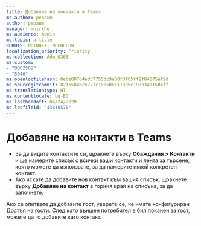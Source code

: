 ```yaml
---
title: Добавяне на контакти в Teams
ms.author: pebaum
author: pebaum
manager: mnirkhe
ms.audience: Admin
ms.topic: article
ROBOTS: NOINDEX, NOFOLLOW
localization_priority: Priority
ms.collection: Adm_O365
ms.custom:
- "9002509"
- "5040"
ms.openlocfilehash: 0ebe897d4ed57755dc9a00f3f05ff2f84875af9d
ms.sourcegitcommit: 82155846ce771c18050e6113d6c199b34a1504ff
ms.translationtype: HT
ms.contentlocale: bg-BG
ms.lasthandoff: 04/24/2020
ms.locfileid: "43810578"
---
```

# <a name="add-contacts-in-teams"></a>Добавяне на контакти в Teams

- За да видите контактите си, щракнете върху **Обаждания > Контакти** и ще намерите списък с всички ваши контакти и лента за търсене, която можете да използвате, за да намерите някой конкретен контакт. 
- Ако искате да добавите нов контакт към вашия списък, щракнете върху **Добавяне на контакт** в горния край на списъка, за да започнете.

Ако се опитвате да добавите гост, уверете се, че имате конфигуриран [Достъп на гости](https://docs.microsoft.com/microsoftteams/set-up-guests). След като външен потребител е бил поканен за гост, можете да го добавите като контакт.
